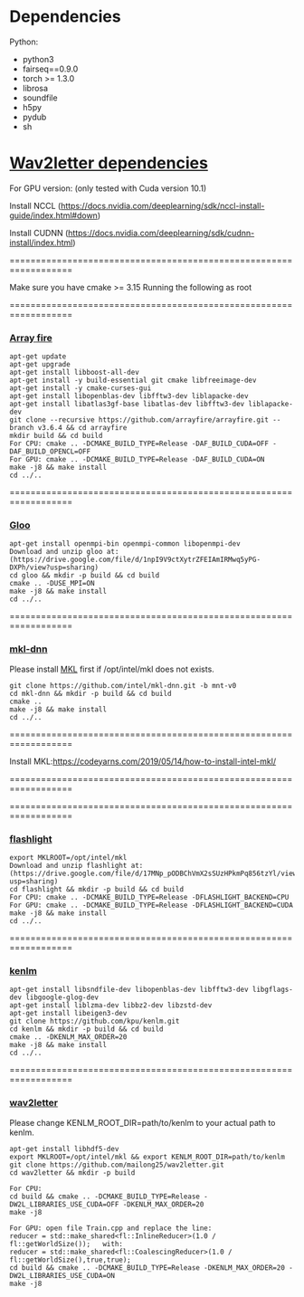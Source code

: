 # Dependencies

Python:
 - python3
 - fairseq==0.9.0
 - torch >= 1.3.0
 - librosa
 - soundfile
 - h5py
 - pydub
 - sh
 
# [Wav2letter dependencies](https://github.com/facebookresearch/wav2letter/wiki/Dependencies)

For GPU version: (only tested with Cuda version 10.1)

Install NCCL (https://docs.nvidia.com/deeplearning/sdk/nccl-install-guide/index.html#down)

Install CUDNN (https://docs.nvidia.com/deeplearning/sdk/cudnn-install/index.html)

==================================================================

Make sure you have cmake >= 3.15
Running the following as root

==================================================================
### [Array fire](https://github.com/arrayfire/arrayfire/wiki/Build-Instructions-for-Linux)
```
apt-get update
apt-get upgrade
apt-get install libboost-all-dev
apt-get install -y build-essential git cmake libfreeimage-dev
apt-get install -y cmake-curses-gui
apt-get install libopenblas-dev libfftw3-dev liblapacke-dev
apt-get install libatlas3gf-base libatlas-dev libfftw3-dev liblapacke-dev
git clone --recursive https://github.com/arrayfire/arrayfire.git --branch v3.6.4 && cd arrayfire
mkdir build && cd build
For CPU: cmake .. -DCMAKE_BUILD_TYPE=Release -DAF_BUILD_CUDA=OFF -DAF_BUILD_OPENCL=OFF
For GPU: cmake .. -DCMAKE_BUILD_TYPE=Release -DAF_BUILD_CUDA=ON
make -j8 && make install
cd ../..
```

==================================================================
### [Gloo](https://github.com/facebookincubator/gloo.git)
```
apt-get install openmpi-bin openmpi-common libopenmpi-dev
Download and unzip gloo at: (https://drive.google.com/file/d/1npI9V9ctXytrZFEIAmIRMwq5yPG-DXPh/view?usp=sharing)
cd gloo && mkdir -p build && cd build
cmake .. -DUSE_MPI=ON
make -j8 && make install
cd ../..
```

==================================================================
### [mkl-dnn](https://github.com/intel/mkl-dnn)

Please install [MKL](https://software.intel.com/en-us/articles/intel-math-kernel-library-intel-mkl-2018-install-guide) first if /opt/intel/mkl does not exists.
```
git clone https://github.com/intel/mkl-dnn.git -b mnt-v0
cd mkl-dnn && mkdir -p build && cd build
cmake .. 
make -j8 && make install
cd ../..
```

==================================================================

Install MKL:https://codeyarns.com/2019/05/14/how-to-install-intel-mkl/

==================================================================

==================================================================
### [flashlight](https://github.com/facebookresearch/flashlight.git)
```
export MKLROOT=/opt/intel/mkl
Download and unzip flashlight at: (https://drive.google.com/file/d/17MNp_pODBChVmX2sSUzHPkmPq856tzYl/view?usp=sharing)
cd flashlight && mkdir -p build && cd build
For CPU: cmake .. -DCMAKE_BUILD_TYPE=Release -DFLASHLIGHT_BACKEND=CPU
For GPU: cmake .. -DCMAKE_BUILD_TYPE=Release -DFLASHLIGHT_BACKEND=CUDA
make -j8 && make install
cd ../..
```

==================================================================
### [kenlm](https://github.com/kpu/kenlm)
```
apt-get install libsndfile-dev libopenblas-dev libfftw3-dev libgflags-dev libgoogle-glog-dev
apt-get install liblzma-dev libbz2-dev libzstd-dev
apt-get install libeigen3-dev
git clone https://github.com/kpu/kenlm.git
cd kenlm && mkdir -p build && cd build
cmake .. -DKENLM_MAX_ORDER=20
make -j8 && make install
cd ../..
```

==================================================================
### [wav2letter](https://github.com/maltium/wav2letter/tree/feature/loading-from-hdf5)

Please change KENLM_ROOT_DIR=path/to/kenlm to your actual path to kenlm.
```
apt-get install libhdf5-dev
export MKLROOT=/opt/intel/mkl && export KENLM_ROOT_DIR=path/to/kenlm
git clone https://github.com/mailong25/wav2letter.git
cd wav2letter && mkdir -p build

For CPU: 
cd build && cmake .. -DCMAKE_BUILD_TYPE=Release -DW2L_LIBRARIES_USE_CUDA=OFF -DKENLM_MAX_ORDER=20
make -j8

For GPU: open file Train.cpp and replace the line:
reducer = std::make_shared<fl::InlineReducer>(1.0 / fl::getWorldSize());   with:
reducer = std::make_shared<fl::CoalescingReducer>(1.0 / fl::getWorldSize(),true,true);
cd build && cmake .. -DCMAKE_BUILD_TYPE=Release -DKENLM_MAX_ORDER=20 -DW2L_LIBRARIES_USE_CUDA=ON
make -j8
```
